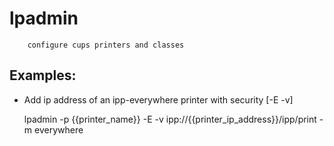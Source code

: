 # lpadmin
		configure cups printers and classes

## Examples:

- Add ip address of an ipp-everywhere printer with security [-E -v]

	lpadmin -p {{printer_name}} -E -v ipp://{{printer_ip_address}}/ipp/print -m everywhere
